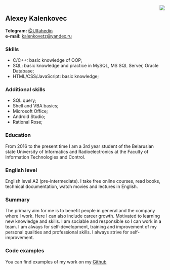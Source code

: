 <img src="octocat.png" align="right" />

## Alexey Kalenkovec
  
**Telegram:** [@Ulfahedin](https://t.me/Ulfahedin)   
**e-mail:**   kalenkovetz@yandex.ru  

### Skills
* C/C++: basic knowledge of OOP;  
* SQL: basic knowledge and practice in MySQL, MS SQL Server, Oracle Database;
* HTML/CSS/JavaScript: basic knowledge;
  
### Additional skills
* SQL query;
* Shell and VBA basics;
* Microsoft Office;
* Android Studio;
* Rational Rose;

### Education
From 2016 to the present time I am a 3rd year student of the Belarusian state University of Informatics and Radioelectronics at the Faculty of Information Technologies and Control.

### English level  
English level A2 (pre-intermediate). I take free online courses, read books, technical documentation, watch movies and lectures in English.

### Summary   
The primary aim for me is to benefit people in general and the company where I work. Here I can also include career growth. Motivated to learning new knowledge and skills. I am sociable and responsible so I can work in a team. I am always for self-development, training and improvement of my personal qualities and professional skills. I always strive for self-improvement.
  
### Code examples
You can find examples of my work on my [Github](https://github.com/Ulfahedin)
  